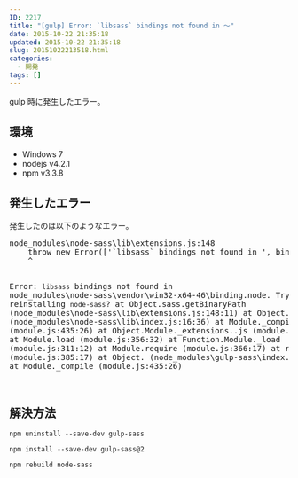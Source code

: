 ```yaml
---
ID: 2217
title: "[gulp] Error: `libsass` bindings not found in ～"
date: 2015-10-22 21:35:18
updated: 2015-10-22 21:35:18
slug: 20151022213518.html
categories:
  - 開発
tags: []
---
```


gulp 時に発生したエラー。

<!--more-->
<h2>環境</h2>
<ul>
  <li>Windows 7</li>
  <li>nodejs v4.2.1</li>
  <li>npm v3.3.8</li>
</ul>
<h2>発生したエラー</h2>
発生したのは以下のようなエラー。
<pre class="cmd">node_modules\node-sass\lib\extensions.js:148
    throw new Error(['`libsass` bindings not found in ', binaryPath, '. Try reinstalling `node-sass`?'].join(''));
    ^

Error: `libsass` bindings not found in node_modules\node-sass\vendor\win32-x64-46\binding.node. Try reinstalling `node-sass`?
at Object.sass.getBinaryPath (node_modules\node-sass\lib\extensions.js:148:11)
at Object. (node_modules\node-sass\lib\index.js:16:36)
at Module.\_compile (module.js:435:26)
at Object.Module.\_extensions..js (module.js:442:10)
at Module.load (module.js:356:32)
at Function.Module.\_load (module.js:311:12)
at Module.require (module.js:366:17)
at require (module.js:385:17)
at Object. (node_modules\gulp-sass\index.js:163:21)
at Module.\_compile (module.js:435:26)

</pre>

<h2>解決方法</h2>
<pre class="bash"><code>npm uninstall --save-dev gulp-sass</code></pre>
<pre class="bash"><code>npm install --save-dev gulp-sass@2</code></pre>
<pre class="bash"><code>npm rebuild node-sass</code></pre>
